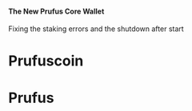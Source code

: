 #### The New Prufus Core Wallet
Fixing the staking errors and the shutdown after start
# Prufuscoin
# Prufus
